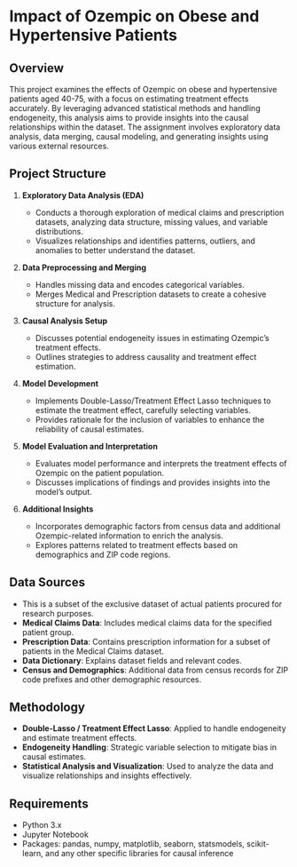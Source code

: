 # Impact of Ozempic on Obese and Hypertensive Patients

## Overview
This project examines the effects of Ozempic on obese and hypertensive patients aged 40-75, with a focus on estimating treatment effects accurately. By leveraging advanced statistical methods and handling endogeneity, this analysis aims to provide insights into the causal relationships within the dataset. The assignment involves exploratory data analysis, data merging, causal modeling, and generating insights using various external resources.

## Project Structure
1. **Exploratory Data Analysis (EDA)**  
   - Conducts a thorough exploration of medical claims and prescription datasets, analyzing data structure, missing values, and variable distributions.
   - Visualizes relationships and identifies patterns, outliers, and anomalies to better understand the dataset.

2. **Data Preprocessing and Merging**  
   - Handles missing data and encodes categorical variables.
   - Merges Medical and Prescription datasets to create a cohesive structure for analysis.

3. **Causal Analysis Setup**  
   - Discusses potential endogeneity issues in estimating Ozempic’s treatment effects.
   - Outlines strategies to address causality and treatment effect estimation.

4. **Model Development**  
   - Implements Double-Lasso/Treatment Effect Lasso techniques to estimate the treatment effect, carefully selecting variables.
   - Provides rationale for the inclusion of variables to enhance the reliability of causal estimates.

5. **Model Evaluation and Interpretation**  
   - Evaluates model performance and interprets the treatment effects of Ozempic on the patient population.
   - Discusses implications of findings and provides insights into the model’s output.

6. **Additional Insights**  
   - Incorporates demographic factors from census data and additional Ozempic-related information to enrich the analysis.
   - Explores patterns related to treatment effects based on demographics and ZIP code regions.

## Data Sources
- This is a subset of the exclusive dataset of actual patients procured for research purposes.
- **Medical Claims Data**: Includes medical claims data for the specified patient group.
- **Prescription Data**: Contains prescription information for a subset of patients in the Medical Claims dataset.
- **Data Dictionary**: Explains dataset fields and relevant codes.
- **Census and Demographics**: Additional data from census records for ZIP code prefixes and other demographic resources.

## Methodology
- **Double-Lasso / Treatment Effect Lasso**: Applied to handle endogeneity and estimate treatment effects.
- **Endogeneity Handling**: Strategic variable selection to mitigate bias in causal estimates.
- **Statistical Analysis and Visualization**: Used to analyze the data and visualize relationships and insights effectively.

## Requirements
- Python 3.x
- Jupyter Notebook
- Packages: pandas, numpy, matplotlib, seaborn, statsmodels, scikit-learn, and any other specific libraries for causal inference

